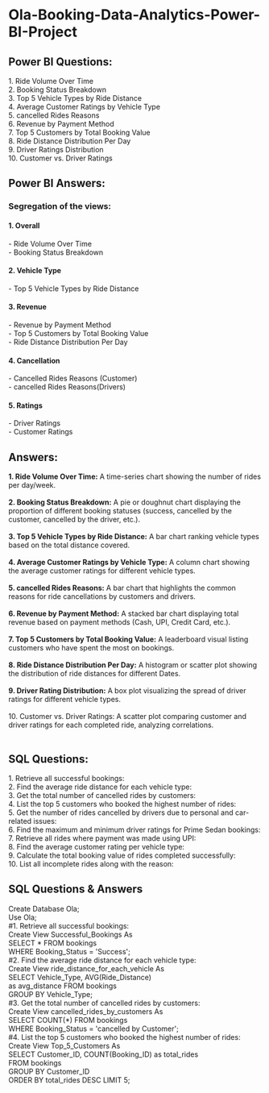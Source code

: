 # Ola-Booking-Data-Analytics-Power-BI-Project

<h2>Power BI Questions:</h2>
1. Ride Volume Over Time <br/>
2. Booking Status Breakdown <br/>
3. Top 5 Vehicle Types by Ride Distance  <br/>
4. Average Customer Ratings by Vehicle Type  <br/>
5. cancelled Rides Reasons  <br/>
6. Revenue by Payment Method  <br/>
7. Top 5 Customers by Total Booking Value  <br/>
8. Ride Distance Distribution Per Day  <br/>
9. Driver Ratings Distribution  <br/>
10. Customer vs. Driver Ratings  <br/>


<h2>Power BI Answers:</h2>
<h3>Segregation of the views:</h3>
<h4>1. Overall</h4>
- Ride Volume Over Time <br/>
- Booking Status Breakdown <be/>
<h4>2. Vehicle Type</h4>
- Top 5 Vehicle Types by Ride Distance <br/>
<h4>3. Revenue</h4>
- Revenue by Payment Method <br/>
- Top 5 Customers by Total Booking Value <br/>
- Ride Distance Distribution Per Day <br/>
<h4>4. Cancellation</h4>
- Cancelled Rides Reasons (Customer) <br/>
- cancelled Rides Reasons(Drivers) <br/>
<h4>5. Ratings</h4>
- Driver Ratings <br/>
- Customer Ratings <br/>

<h2>Answers:</h2>
<strong>1. Ride Volume Over Time:</strong> A time-series chart showing the number of rides per day/week. <br/> <br/>
<strong>2. Booking Status Breakdown:</strong> A pie or doughnut chart displaying the proportion of different
booking statuses (success, cancelled by the customer, cancelled by the driver, etc.). <br/> <br/>
<strong>3. Top 5 Vehicle Types by Ride Distance:</strong> A bar chart ranking vehicle types based on the total
distance covered. <br/><br/>
<strong>4. Average Customer Ratings by Vehicle Type:</strong> A column chart showing the average
customer ratings for different vehicle types. <br/> <br/>
<strong>5. cancelled Rides Reasons:</strong> A bar chart that highlights the common reasons for ride
cancellations by customers and drivers. <br/> <br/>
<strong>6. Revenue by Payment Method:</strong> A stacked bar chart displaying total revenue based on
payment methods (Cash, UPI, Credit Card, etc.). <br/> <br/>
<strong>7. Top 5 Customers by Total Booking Value:</strong> A leaderboard visual listing customers who have
spent the most on bookings. <br/> <br/>
<strong>8. Ride Distance Distribution Per Day:</strong> A histogram or scatter plot showing the distribution of
ride distances for different Dates. <br/> <br/>
<strong>9. Driver Rating Distribution:</strong> A box plot visualizing the spread of driver ratings for different
vehicle types. <br/> <br/>
10. Customer vs. Driver Ratings: A scatter plot comparing customer and driver ratings for
each completed ride, analyzing correlations. <br/> <br/>


<h2>SQL Questions:</h2> 
1. Retrieve all successful bookings: <br/>
2. Find the average ride distance for each vehicle type: <br/>
3. Get the total number of cancelled rides by customers:<br/>
4. List the top 5 customers who booked the highest number of rides: <br/>
5. Get the number of rides cancelled by drivers due to personal and car-related issues: <br/>
6. Find the maximum and minimum driver ratings for Prime Sedan bookings: <br/>
7. Retrieve all rides where payment was made using UPI: <br/>
8. Find the average customer rating per vehicle type: <br/>
9. Calculate the total booking value of rides completed successfully: <br/>
10. List all incomplete rides along with the reason: <br/>


<h2>SQL Questions & Answers</h2>
Create Database Ola; <br/>
Use Ola; <br/>
#1. Retrieve all successful bookings: <br/>
Create View Successful_Bookings As <br/>
SELECT * FROM bookings <br/>
WHERE Booking_Status = 'Success'; <br/>
#2. Find the average ride distance for each vehicle type: <br/>
Create View ride_distance_for_each_vehicle As <br/>
SELECT Vehicle_Type, AVG(Ride_Distance) <br/>
as avg_distance FROM bookings <br/>
GROUP BY Vehicle_Type; <br/>
#3. Get the total number of cancelled rides by customers: <br/>
Create View cancelled_rides_by_customers As <br/>
SELECT COUNT(*) FROM bookings <br/>
WHERE Booking_Status = 'cancelled by Customer'; <br/>
#4. List the top 5 customers who booked the highest number of rides: <br/>
Create View Top_5_Customers As <br/>
SELECT Customer_ID, COUNT(Booking_ID) as total_rides <br/>
FROM bookings <br/>
GROUP BY Customer_ID <br/>
ORDER BY total_rides DESC LIMIT 5; <br/>





